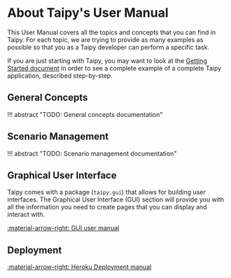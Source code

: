 # About Taipy's User Manual

This User Manual covers all the topics and concepts that you can find in Taipy.
For each topic, we are trying to provide as many examples as possible so that
you as a Taipy developer can perform a specific task.

If you are just starting with Taipy, you may want to look at the [Getting Started document](/../getting_started/installation.md)
in order to see a complete example of a complete Taipy application, described step-by-step.

## General Concepts

!!! abstract "TODO: General concepts documentation"

## Scenario Management

!!! abstract "TODO: Scenario management documentation"

## Graphical User Interface

Taipy comes with a package (`taipy.gui`) that allows for building user interfaces. The
Graphical User Interface (GUI) section will provide you with all the information
you need to create pages that you can display and interact with.

[:material-arrow-right: GUI user manual](gui/user.md)


## Deployment

[:material-arrow-right: Heroku Deployment manual](deployment/heroku/getting-started.md)
